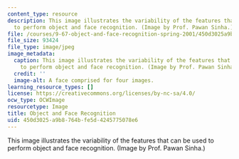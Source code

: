 ```yaml
---
content_type: resource
description: This image illustrates the variability of the features that can be used
  to perform object and face recognition. (Image by Prof. Pawan Sinha.)
file: /courses/9-67-object-and-face-recognition-spring-2001/450d3025a9b8764bfe5d4245775078e6_9-67s01.jpg
file_size: 93424
file_type: image/jpeg
image_metadata:
  caption: This image illustrates the variability of the features that can be used
    to perform object and face recognition. (Image by Prof. Pawan Sinha.)
  credit: ''
  image-alt: A face comprised for four images.
learning_resource_types: []
license: https://creativecommons.org/licenses/by-nc-sa/4.0/
ocw_type: OCWImage
resourcetype: Image
title: Object and Face Recognition
uid: 450d3025-a9b8-764b-fe5d-4245775078e6
---
```

This image illustrates the variability of the features that can be used to perform object and face recognition. (Image by Prof. Pawan Sinha.)